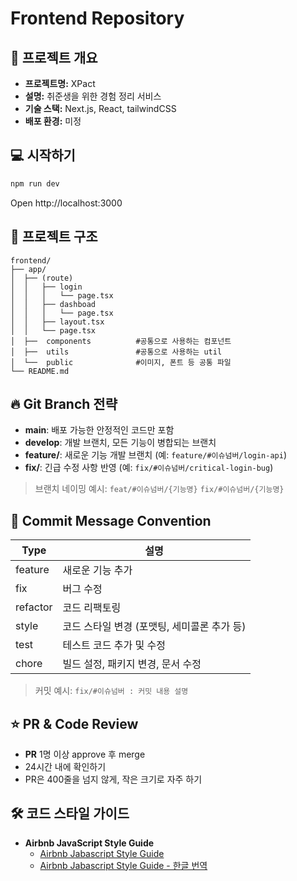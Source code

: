 # Frontend Repository

## 📌 프로젝트 개요

- **프로젝트명:** XPact
- **설명:** 취준생을 위한 경험 정리 서비스
- **기술 스택:** Next.js, React, tailwindCSS
- **배포 환경:** 미정

## **💻 시작하기**

```bash
npm run dev
```

Open http://localhost:3000

## 📂 프로젝트 구조

```tsx
frontend/
├── app/
│  ├── (route)
│  │   ├── login
│  │   │   └── page.tsx
│  │   ├── dashboad
│  │   │   └── page.tsx
│  │   ├── layout.tsx
│  │   └── page.tsx
│  ├──  components          #공통으로 사용하는 컴포넌트
│  ├──  utils               #공통으로 사용하는 util
│  └──  public              #이미지, 폰트 등 공통 파일
└── README.md
```

## 🔥 Git Branch 전략

- **main**: 배포 가능한 안정적인 코드만 포함
- **develop**: 개발 브랜치, 모든 기능이 병합되는 브랜치
- **feature/**: 새로운 기능 개발 브랜치 (예: `feature/#이슈넘버/login-api`)
- **fix/**: 긴급 수정 사항 반영 (예: `fix/#이슈넘버/critical-login-bug`)

> 브랜치 네이밍 예시: `feat/#이슈넘버/{기능명}` `fix/#이슈넘버/{기능명}`

## 📌 Commit Message Convention

| Type     | 설명                                        |
| -------- | ------------------------------------------- |
| feature  | 새로운 기능 추가                            |
| fix      | 버그 수정                                   |
| refactor | 코드 리팩토링                               |
| style    | 코드 스타일 변경 (포맷팅, 세미콜론 추가 등) |
| test     | 테스트 코드 추가 및 수정                    |
| chore    | 빌드 설정, 패키지 변경, 문서 수정           |

> 커밋 예시: `fix/#이슈넘버 : 커밋 내용 설명`

## ⭐ PR & Code Review

- **PR** 1명 이상 approve 후 merge
- 24시간 내에 확인하기
- PR은 400줄을 넘지 않게, 작은 크기로 자주 하기

## 🛠️ 코드 스타일 가이드

- **Airbnb JavaScript Style Guide**
  - [Airbnb Jabascript Style Guide](https://github.com/airbnb/javascript)
  - [Airbnb Jabascript Style Guide - 한글 번역](https://github.com/tipjs/javascript-style-guide)
